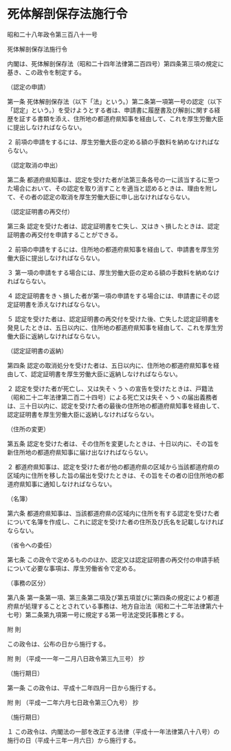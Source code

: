 # 死体解剖保存法施行令

昭和二十八年政令第三百八十一号

死体解剖保存法施行令

内閣は、死体解剖保存法（昭和二十四年法律第二百四号）第四条第三項の規定に基き、この政令を制定する。

（認定の申請）

第一条 死体解剖保存法（以下「法」という。）第二条第一項第一号の認定（以下「認定」という。）を受けようとする者は、申請書に履歴書及び解剖に関する経歴を証する書類を添え、住所地の都道府県知事を経由して、これを厚生労働大臣に提出しなければならない。

２ 前項の申請をするには、厚生労働大臣の定める額の手数料を納めなければならない。

（認定取消の申出）

第二条 都道府県知事は、認定を受けた者が法第三条各号の一に該当するに至つた場合において、その認定を取り消すことを適当と認めるときは、理由を附して、その者の認定の取消を厚生労働大臣に申し出なければならない。

（認定証明書の再交付）

第三条 認定を受けた者は、認定証明書を亡失し、又はきヽ損したときは、認定証明書の再交付を申請することができる。

２ 前項の申請をするには、住所地の都道府県知事を経由して、申請書を厚生労働大臣に提出しなければならない。

３ 第一項の申請をする場合には、厚生労働大臣の定める額の手数料を納めなければならない。

４ 認定証明書をきヽ損した者が第一項の申請をする場合には、申請書にその認定証明書を添えなければならない。

５ 認定を受けた者は、認定証明書の再交付を受けた後、亡失した認定証明書を発見したときは、五日以内に、住所地の都道府県知事を経由して、これを厚生労働大臣に返納しなければならない。

（認定証明書の返納）

第四条 認定の取消処分を受けた者は、五日以内に、住所地の都道府県知事を経由して、認定証明書を厚生労働大臣に返納しなければならない。

２ 認定を受けた者が死亡し、又は失そヽうヽの宣告を受けたときは、戸籍法（昭和二十二年法律第二百二十四号）による死亡又は失そヽうヽの届出義務者は、三十日以内に、認定を受けた者の最後の住所地の都道府県知事を経由して、認定証明書を厚生労働大臣に返納しなければならない。

（住所の変更）

第五条 認定を受けた者は、その住所を変更したときは、十日以内に、その旨を新住所地の都道府県知事に届け出なければならない。

２ 都道府県知事は、認定を受けた者が他の都道府県の区域から当該都道府県の区域内に住所を移した旨の届出を受けたときは、その旨をその者の旧住所地の都道府県知事に通知しなければならない。

（名簿）

第六条 都道府県知事は、当該都道府県の区域内に住所を有する認定を受けた者について名簿を作成し、これに認定を受けた者の住所及び氏名を記載しなければならない。

（省令への委任）

第七条 この政令で定めるもののほか、認定又は認定証明書の再交付の申請手続について必要な事項は、厚生労働省令で定める。

（事務の区分）

第八条 第一条第一項、第三条第二項及び第五項並びに第四条の規定により都道府県が処理することとされている事務は、地方自治法（昭和二十二年法律第六十七号）第二条第九項第一号に規定する第一号法定受託事務とする。

附 則

この政令は、公布の日から施行する。

附 則 （平成一一年一二月八日政令第三九三号） 抄

（施行期日）

第一条 この政令は、平成十二年四月一日から施行する。

附 則 （平成一二年六月七日政令第三〇九号） 抄

（施行期日）

１ この政令は、内閣法の一部を改正する法律（平成十一年法律第八十八号）の施行の日（平成十三年一月六日）から施行する。
